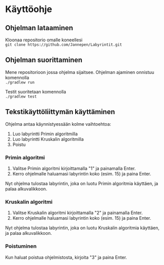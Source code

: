 # Käyttöohje

## Ohjelman lataaminen

Kloonaa repositorio omalle koneellesi   
   `git clone https://github.com/Jannepen/Labyrintit.git`
   
   
## Ohjelman suorittaminen

Mene repositorioon jossa ohjelma sijaitsee. Ohjelman ajaminen onnistuu komennolla   
   `./gradlew run`

Testit suoritetaan komennolla   
   `./gradlew test`
   
   
## Tekstikäyttöliittymän käyttäminen

Ohjelma antaa käynnistyessään kolme vaihtoehtoa:

1) Luo labyrintti Primin algoritmilla
2) Luo labyrintti Kruskalin algoritmilla
3) Poistu

### Primin algoritmi

1) Valitse Primin algoritmi kirjoittamalla "1" ja painamalla Enter.
2) Kerro ohjelmalle haluamasi labyrintin koko (esim. 15) ja paina Enter.

Nyt ohjelma tulostaa labyrintin, joka on luotu Primin algoritmia käyttäen, ja palaa alkuvalikkoon.

### Kruskalin algoritmi

1) Valitse Kruskalin algoritmi kirjoittamalla "2" ja painamalla Enter.
2) Kerro ohjelmalle haluamasi labyrintin koko (esim. 15) ja paina Enter.

Nyt ohjelma tulostaa labyrintin, joka on luotu Kruskalin algoritmia käyttäen, ja palaa alkuvalikkoon.

### Poistuminen

Kun haluat poistua ohjelmistosta, kirjoita "3" ja paina Enter.




